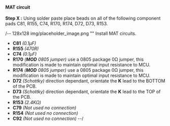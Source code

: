 #### MAT circuit ####
**Step X :**
Using solder paste place beads on all of the following component pads C81, R155, C74, R170, R174, D72, D73, R153.

/-- 128x128 img/placeholder_image.png "" Install MAT circuits. 

- **C81**  *(0.1µF)* 
- **R155** *(470R)*
- **C74**  *(0.1µF)* 
- **R170** *(**MOD** 0805 jumper)* use a 0805 package 0&ohm; jumper, this modification is made to maintain optimal input resistance to MCU.
- **R174** *(**MOD** 0805 jumper)* use a 0805 package 0&ohm; jumper, this modification is made to maintain optimal input resistance to MCU.
- **D72**  *(Schottky)* direction dependant, orientate the **K** lead to the BOTTOM of the PCB.
- **D73**  *(Schottky)* direction dependant, orientate the **K** lead to the TOP of the PCB.
- **R153** *(2.4K&ohm;)*
- **C79**  *(Not used no connection)*
- **R154** *(Not used no connection)*
- **C92**  *(Not used no connection)*
--/

